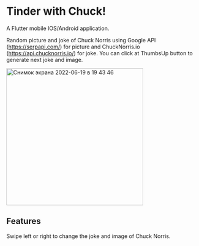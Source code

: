# Tinder with Chuck!

A Flutter mobile IOS/Android application.

Random picture and joke of Chuck Norris using Google API (https://serpapi.com/) for picture and ChuckNorris.io (https://api.chucknorris.io/) for joke. You can click at ThumbsUp button to generate next joke and image.

<img width="357" alt="Снимок экрана 2022-06-19 в 19 43 46" src="https://user-images.githubusercontent.com/64196918/174492203-db589754-df13-4b1a-9c84-24d4f99a3550.png">

## Features
Swipe left or right to change the joke and image of Chuck Norris.
